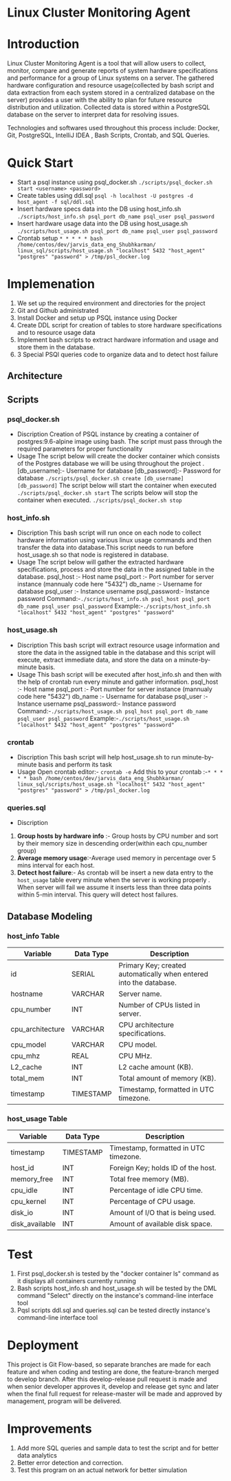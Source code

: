 # Linux Cluster Monitoring Agent
# Introduction

Linux Cluster Monitoring Agent is a tool that will allow users to collect, monitor, compare and generate reports of system hardware specifications and performance for a group of Linux systems on a server. The gathered hardware configuration and resource usage(collected by bash script and data extraction from each system stored in a centralized database on the server) provides a user with the ability to plan for future resource distribution and utilization. Collected data is stored within a PostgreSQL database on the server to interpret data for resolving issues.

Technologies and softwares used throughout this process include: Docker, Git, PostgreSQL, IntelliJ IDEA , Bash Scripts, Crontab, and SQL Queries.

# Quick Start

- Start a psql instance using psql_docker.sh
  `./scripts/psql_docker.sh start <username> <password>`
- Create tables using ddl.sql
  `psql -h localhost -U postgres -d host_agent -f sql/ddl.sql`
- Insert hardware specs data into the DB using host_info.sh
  `./scripts/host_info.sh psql_port db_name psql_user psql_password`
- Insert hardware usage data into the DB using host_usage.sh
  `./scripts/host_usage.sh psql_port db_name psql_user psql_password`
- Crontab setup
  `* * * * * bash /home/centos/dev/jarvis_data_eng_Shubhkarman/ linux_sql/scripts/host_usage.sh "localhost" 5432 "host_agent" "postgres" "password" > /tmp/psl_docker.log`

# Implemenation
1. We set up the required environment and directories  for the project
2. Git and Github administrated
3. Install Docker and setup up PSQL instance using Docker
4. Create DDL script for creation of  tables to store hardware specifications and to    resource usage data
5. Implement bash scripts to extract hardware information and usage and store them in the database.
6. 3 Special PSQl queries code to organize data and to detect host failure
## Architecture


## Scripts

### psql_docker.sh
- Discription
  Creation of PSQL instance by creating a container of postgres:9.6-alpine image using bash. The script must pass through the required parameters for proper functionality
- Usage
  The script below will create the docker container which consists of the Postgres database we will be using throughout the project .
  [db_username]:- Username for database
  [db_password]:- Password for  database
  `./scripts/psql_docker.sh create [db_username] [db_password]`
  The script below will start the container when executed
  `./scripts/psql_docker.sh start`
  The scripts below will stop the container when executed.
  `./scripts/psql_docker.sh stop`
### host_info.sh
- Discription
  This bash script will  run once on each node to collect hardware information using various linux usage commands and then transfer the data into database.This script needs to run before host_usage.sh so that node is registered in database.
- Usage
  The script below will gather the extracted hardware specifications, process and store the data in the assigned table in the database.
  psql_host :- Host name
  psql_port :- Port number for server instance (mannualy code here "5432")
  db_name :- Username for database
  psql_user :- Instance username
  psql_password:- Instance password
  Command:-`./scripts/host_info.sh psql_host psql_port db_name psql_user psql_password`
  Example:-`./scripts/host_info.sh "localhost" 5432 "host_agent" "postgres" "password"`
### host_usage.sh
- Discription
  This bash script will extract resource usage information and store the data in the assigned table in the database and this script will execute, extract immediate data, and store the data on a minute-by-minute basis.
- Usage
  This bash script will be executed after host_info.sh and then with the help of crontab run every minute and gather information.
  psql_host :- Host name
  psql_port :- Port number for server instance (mannualy code here "5432")
  db_name :- Username for database
  psql_user :- Instance username
  psql_password:- Instance password
  Command:-`./scripts/host_usage.sh psql_host psql_port db_name psql_user psql_password`
  Example:-`./scripts/host_usage.sh "localhost" 5432 "host_agent" "postgres" "password"`

### crontab
- Discription
  This bash script will help host_usage.sh to run minute-by-minute basis and perform its task
- Usage
  Open crontab editor:- `crontab -e`
  Add this to your crontab :-`* * * * * bash /home/centos/dev/jarvis_data_eng_Shubhkarman/ linux_sql/scripts/host_usage.sh "localhost" 5432 "host_agent" "postgres" "password" > /tmp/psl_docker.log`

### queries.sql
- Discription
1.  **Group hosts by hardware info** :- Group hosts by CPU number and sort by their memory size in descending order(within each cpu_number group)
2.  **Average memory usage**:-Average used memory in percentage over 5 mins interval for each host.
3.  **Detect host failure**:- As crontab will be insert a new data entry to the `host_usage` table every minute when the server is working properly . When server will fail we assume it inserts less than three data points within 5-min interval. This query will detect host failures.
## Database Modeling
### host_info Table

| Variable         | Data Type | Description                                                        |
|------------------|-----------|--------------------------------------------------------------------|
| id               | SERIAL    | Primary Key; created automatically when entered into the database. |
| hostname         | VARCHAR   | Server name.                                                |
| cpu_number       | INT       | Number of CPUs listed in server.                                   |
| cpu_architecture | VARCHAR   | CPU architecture specifications.                             |
| cpu_model        | VARCHAR   | CPU model.                                                  |
| cpu_mhz          | REAL      | CPU MHz.                                                    |
| L2_cache         | INT       | L2 cache amount (KB).                                        |
| total_mem        | INT       | Total amount of memory (KB).                                 |
| timestamp        | TIMESTAMP | Timestamp, formatted in UTC timezone.

### host_usage Table

| Variable       | Data Type | Description                                     |
|----------------|-----------|-------------------------------------------------|
| timestamp      | TIMESTAMP | Timestamp, formatted in UTC timezone.           |
| host_id        | INT       | Foreign Key; holds ID of the host.              |
| memory_free    | INT       | Total free memory (MB).                      |
| cpu_idle       | INT       | Percentage of idle CPU time.           |
| cpu_kernel     | INT       | Percentage of CPU usage.               |
| disk_io        | INT       | Amount of I/O that is being used.       |
| disk_available | INT       | Amount of available disk space. |

# Test
1. First psql_docker.sh is tested by the "docker container ls" command as it displays all containers currently running
2. Bash scripts host_info.sh and host_usage.sh will be tested by the DML command "Select" directly on the instance's command-line interface tool
3. Pqsl scripts ddl.sql and queries.sql  can be tested directly instance's command-line interface tool

# Deployment
This project is Git Flow-based, so separate branches are made for each feature and when coding and testing are done, the feature-branch merged to develop branch. After this develop-release pull request is made and when senior developer approves it, develop and release get sync and later when the final full request for release-master will be  made and approved by management, program will be delivered.
# Improvements
1.  Add more SQL queries and sample data to test the script and for  better data analytics
2.  Better error detection and correction.
3.  Test this program on an actual network for better simulation
